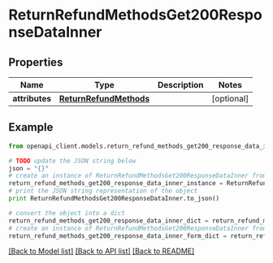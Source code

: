 # ReturnRefundMethodsGet200ResponseDataInner


## Properties
Name | Type | Description | Notes
------------ | ------------- | ------------- | -------------
**attributes** | [**ReturnRefundMethods**](ReturnRefundMethods.md) |  | [optional] 

## Example

```python
from openapi_client.models.return_refund_methods_get200_response_data_inner import ReturnRefundMethodsGet200ResponseDataInner

# TODO update the JSON string below
json = "{}"
# create an instance of ReturnRefundMethodsGet200ResponseDataInner from a JSON string
return_refund_methods_get200_response_data_inner_instance = ReturnRefundMethodsGet200ResponseDataInner.from_json(json)
# print the JSON string representation of the object
print ReturnRefundMethodsGet200ResponseDataInner.to_json()

# convert the object into a dict
return_refund_methods_get200_response_data_inner_dict = return_refund_methods_get200_response_data_inner_instance.to_dict()
# create an instance of ReturnRefundMethodsGet200ResponseDataInner from a dict
return_refund_methods_get200_response_data_inner_form_dict = return_refund_methods_get200_response_data_inner.from_dict(return_refund_methods_get200_response_data_inner_dict)
```
[[Back to Model list]](../README.md#documentation-for-models) [[Back to API list]](../README.md#documentation-for-api-endpoints) [[Back to README]](../README.md)


